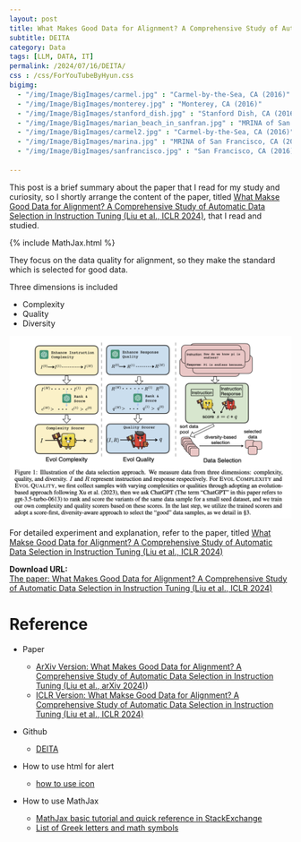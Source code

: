 ```yaml
---
layout: post
title: What Makes Good Data for Alignment? A Comprehensive Study of Automatic Data Selection in Instruction Tuning
subtitle: DEITA
category: Data
tags: [LLM, DATA, IT]
permalink: /2024/07/16/DEITA/
css : /css/ForYouTubeByHyun.css
bigimg: 
  - "/img/Image/BigImages/carmel.jpg" : "Carmel-by-the-Sea, CA (2016)"
  - "/img/Image/BigImages/monterey.jpg" : "Monterey, CA (2016)"
  - "/img/Image/BigImages/stanford_dish.jpg" : "Stanford Dish, CA (2016)"
  - "/img/Image/BigImages/marian_beach_in_sanfran.jpg" : "MRINA of San Francisco, CA (2016)"
  - "/img/Image/BigImages/carmel2.jpg" : "Carmel-by-the-Sea, CA (2016)"
  - "/img/Image/BigImages/marina.jpg" : "MRINA of San Francisco, CA (2016)"
  - "/img/Image/BigImages/sanfrancisco.jpg" : "San Francisco, CA (2016)"
  
---
```


This post is a brief summary about the paper that I read for my study and curiosity, so I shortly arrange the content of the paper, titled [What Makse Good Data for Alignment? A Comprehensive Study of Automatic Data Selection in Instruction Tuning (Liu et al., ICLR 2024)](https://openreview.net/forum?id=BTKAeLqLMw), that I read and studied. 

{% include MathJax.html %}

They focus on the data quality for alignment, so they make the standard which is selected for good data.

Three dimensions is included 
 - Complexity
 - Quality
 - Diversity

![Liu et al., arXiv 2024](/img/Image/NaturalLanguageProcessing/Papers/data/2024-07-16-DEITA/DEITA_01.png)


For detailed experiment and explanation, refer to the paper, titled [What Makse Good Data for Alignment? A Comprehensive Study of Automatic Data Selection in Instruction Tuning (Liu et al., ICLR 2024)](https://openreview.net/forum?id=BTKAeLqLMw)

<div class="alert alert-success" role="alert"><i class="fa fa-paperclip fa-lg"></i> <b>Download URL: </b><br>
  <a href="https://openreview.net/forum?id=BTKAeLqLMw">The paper: What Makes Good Data for Alignment? A Comprehensive Study of Automatic Data Selection in Instruction Tuning (Liu et al., ICLR 2024)</a></div>

# Reference 

- Paper 
  - [ArXiv Version: What Makes Good Data for Alignment? A Comprehensive Study of Automatic Data Selection in Instruction Tuning (Liu et al., arXiv 2024)](https://arxiv.org/abs/2312.15685))
  - [ICLR Version: What Makse Good Data for Alignment? A Comprehensive Study of Automatic Data Selection in Instruction Tuning (Liu et al., ICLR 2024)](https://openreview.net/forum?id=BTKAeLqLMw)

- Github
  - [DEITA](https://github.com/hkust-nlp/deita)
  
- How to use html for alert
  - [how to use icon](http://idratherbewriting.com/documentation-theme-jekyll/mydoc_icons.html)
 
- How to use MathJax 
  - [MathJax basic tutorial and quick reference in StackExchange](https://math.meta.stackexchange.com/questions/5020/mathjax-basic-tutorial-and-quick-reference)
  - [List of Greek letters and math symbols](https://www.overleaf.com/learn/latex/List_of_Greek_letters_and_math_symbols)
